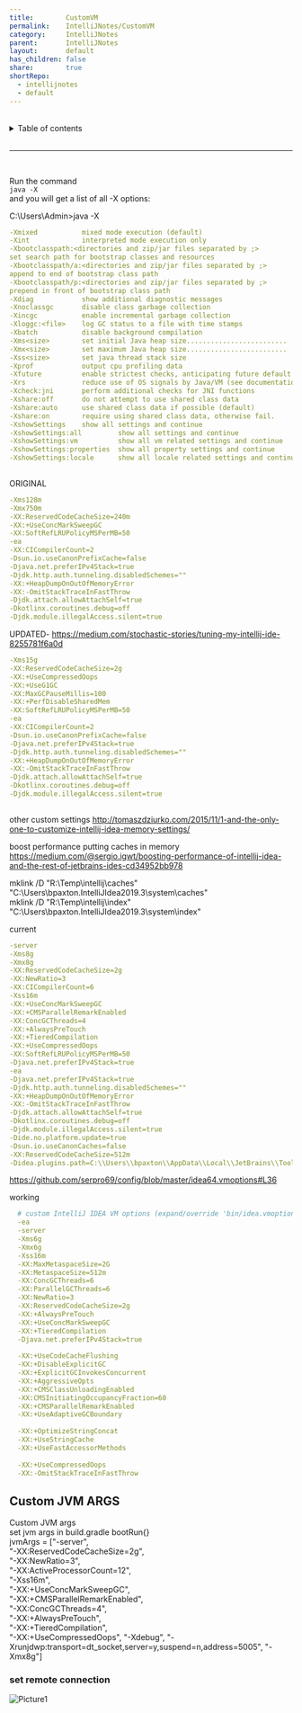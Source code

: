 ```yaml
---
title:        CustomVM  
permalink:    IntelliJNotes/CustomVM  
category:     IntelliJNotes  
parent:       IntelliJNotes  
layout:       default  
has_children: false  
share:        true  
shortRepo:  
  - intellijnotes  
  - default  
---
```

  
  
<br/>  
  
<details markdown="block">  
<summary>  
Table of contents  
</summary>  
{: .text-delta }  
1. TOC  
{:toc}  
</details>  
  
<br/>  
  
***  
  
<br/>  
  
Run the command  
```java -X```  
and you will get a list of all -X options:  
  
C:\Users\Admin>java -X  
  
```yml  
-Xmixed           mixed mode execution (default)  
-Xint             interpreted mode execution only  
-Xbootclasspath:<directories and zip/jar files separated by ;>  
set search path for bootstrap classes and resources  
-Xbootclasspath/a:<directories and zip/jar files separated by ;>  
append to end of bootstrap class path  
-Xbootclasspath/p:<directories and zip/jar files separated by ;>  
prepend in front of bootstrap class path  
-Xdiag            show additional diagnostic messages  
-Xnoclassgc       disable class garbage collection  
-Xincgc           enable incremental garbage collection  
-Xloggc:<file>    log GC status to a file with time stamps  
-Xbatch           disable background compilation  
-Xms<size>        set initial Java heap size.........................  
-Xmx<size>        set maximum Java heap size.........................  
-Xss<size>        set java thread stack size  
-Xprof            output cpu profiling data  
-Xfuture          enable strictest checks, anticipating future default  
-Xrs              reduce use of OS signals by Java/VM (see documentation)  
-Xcheck:jni       perform additional checks for JNI functions  
-Xshare:off       do not attempt to use shared class data  
-Xshare:auto      use shared class data if possible (default)  
-Xshare:on        require using shared class data, otherwise fail.  
-XshowSettings    show all settings and continue  
-XshowSettings:all         show all settings and continue  
-XshowSettings:vm          show all vm related settings and continue  
-XshowSettings:properties  show all property settings and continue  
-XshowSettings:locale      show all locale related settings and continue  
  
```  
  
ORIGINAL  
  
```yml  
-Xms128m  
-Xmx750m  
-XX:ReservedCodeCacheSize=240m  
-XX:+UseConcMarkSweepGC  
-XX:SoftRefLRUPolicyMSPerMB=50  
-ea  
-XX:CICompilerCount=2  
-Dsun.io.useCanonPrefixCache=false  
-Djava.net.preferIPv4Stack=true  
-Djdk.http.auth.tunneling.disabledSchemes=""  
-XX:+HeapDumpOnOutOfMemoryError  
-XX:-OmitStackTraceInFastThrow  
-Djdk.attach.allowAttachSelf=true  
-Dkotlinx.coroutines.debug=off  
-Djdk.module.illegalAccess.silent=true  
```  
  
UPDATED- https://medium.com/stochastic-stories/tuning-my-intellij-ide-8255781f6a0d  
  
```yml  
-Xms15g  
-XX:ReservedCodeCacheSize=2g  
-XX:+UseCompressedOops  
-XX:+UseG1GC  
-XX:MaxGCPauseMillis=100  
-XX:+PerfDisableSharedMem  
-XX:SoftRefLRUPolicyMSPerMB=50  
-ea  
-XX:CICompilerCount=2  
-Dsun.io.useCanonPrefixCache=false  
-Djava.net.preferIPv4Stack=true  
-Djdk.http.auth.tunneling.disabledSchemes=""  
-XX:+HeapDumpOnOutOfMemoryError  
-XX:-OmitStackTraceInFastThrow  
-Djdk.attach.allowAttachSelf=true  
-Dkotlinx.coroutines.debug=off  
-Djdk.module.illegalAccess.silent=true  
  
```  
  
other custom settings http://tomaszdziurko.com/2015/11/1-and-the-only-one-to-customize-intellij-idea-memory-settings/  
  
boost performance putting caches in memory https://medium.com/@sergio.igwt/boosting-performance-of-intellij-idea-and-the-rest-of-jetbrains-ides-cd34952bb978  
  
mklink /D "R:\Temp\intellij\caches" "C:\Users\bpaxton\.IntelliJIdea2019.3\system\caches"  
mklink /D "R:\Temp\intellij\index" "C:\Users\bpaxton\.IntelliJIdea2019.3\system\index"  
  
current  
  
```yml  
-server  
-Xms8g  
-Xmx8g  
-XX:ReservedCodeCacheSize=2g  
-XX:NewRatio=3  
-XX:CICompilerCount=6  
-Xss16m  
-XX:+UseConcMarkSweepGC  
-XX:+CMSParallelRemarkEnabled  
-XX:ConcGCThreads=4  
-XX:+AlwaysPreTouch  
-XX:+TieredCompilation  
-XX:+UseCompressedOops  
-XX:SoftRefLRUPolicyMSPerMB=50  
-Djava.net.preferIPv4Stack=true  
-ea  
-Djava.net.preferIPv4Stack=true  
-Djdk.http.auth.tunneling.disabledSchemes=""  
-XX:+HeapDumpOnOutOfMemoryError  
-XX:-OmitStackTraceInFastThrow  
-Djdk.attach.allowAttachSelf=true  
-Dkotlinx.coroutines.debug=off  
-Djdk.module.illegalAccess.silent=true  
-Dide.no.platform.update=true  
-Dsun.io.useCanonCaches=false  
-XX:ReservedCodeCacheSize=512m  
-Didea.plugins.path=C:\\Users\\bpaxton\\AppData\\Local\\JetBrains\\Toolbox\\apps\\IDEA-U\\ch-0\\203.6682.168.plugins  
```  
  
https://github.com/serpro69/config/blob/master/idea64.vmoptions#L36  
  
working  
  
```yml  
  # custom IntelliJ IDEA VM options (expand/override 'bin/idea.vmoptions')  
  -ea  
  -server  
  -Xms6g  
  -Xmx6g  
  -Xss16m  
  -XX:MaxMetaspaceSize=2G  
  -XX:MetaspaceSize=512m  
  -XX:ConcGCThreads=6  
  -XX:ParallelGCThreads=6  
  -XX:NewRatio=3  
  -XX:ReservedCodeCacheSize=2g  
  -XX:+AlwaysPreTouch  
  -XX:+UseConcMarkSweepGC  
  -XX:+TieredCompilation  
  -Djava.net.preferIPv4Stack=true  
  
  -XX:+UseCodeCacheFlushing  
  -XX:+DisableExplicitGC  
  -XX:+ExplicitGCInvokesConcurrent  
  -XX:+AggressiveOpts  
  -XX:+CMSClassUnloadingEnabled  
  -XX:CMSInitiatingOccupancyFraction=60  
  -XX:+CMSParallelRemarkEnabled  
  -XX:+UseAdaptiveGCBoundary  
  
  -XX:+OptimizeStringConcat  
  -XX:+UseStringCache  
  -XX:+UseFastAccessorMethods  
  
  -XX:+UseCompressedOops  
  -XX:-OmitStackTraceInFastThrow  
```  
  
## Custom JVM ARGS  
  
Custom JVM args  
set jvm args in build.gradle bootRun{}  
jvmArgs = ["-server",  
"-XX:ReservedCodeCacheSize=2g",  
"-XX:NewRatio=3",  
"-XX:ActiveProcessorCount=12",  
"-Xss16m",  
"-XX:+UseConcMarkSweepGC",  
"-XX:+CMSParallelRemarkEnabled",  
"-XX:ConcGCThreads=4",  
"-XX:+AlwaysPreTouch",  
"-XX:+TieredCompilation",  
"-XX:+UseCompressedOops", "-Xdebug", "-Xrunjdwp:transport=dt_socket,server=y,suspend=n,address=5005", "-Xmx8g"]  
  
### set remote connection  
  
![Picture1](https://user-images.githubusercontent.com/26972590/159703039-67fe1a5f-8a7e-4555-b422-385b58d1ac51.png)